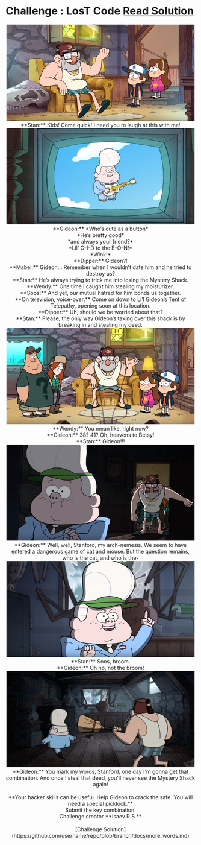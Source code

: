 # Challenge : LosT Code [Read Solution](https://github.com/username/repo/blob/branch/docs/more_words.md)

<center>
<img src="pictures/RYZqOTI.png" alt="lorem" width="500" height="255" /></br> **Stan:** Kids! Come quick! I need you to laugh at this with me!
<img src="pictures/1L5udfK.png" alt="lorem" width="500" height="255" /></br> **Gideon:**
*Who’s cute as a button*</br> *He’s pretty good*</br> *and always your friend?*</br> *Lil’ G-I-D to the E-O-N!*</br> *Wink!*</br>
**Dipper:** Gideon?!</br> **Mabel:** Gideon… Remember when I wouldn’t date him and he tried to destroy us?</br> **Stan:** He’s always trying to trick me into losing the Mystery Shack.</br> **Wendy:** One time I caught him stealing my moisturizer.</br> **Soos:** And yet, our mutual hatred for him bonds us together.</br> **On television, voice-over:** Come on down to Li’l Gideon’s Tent of Telepathy, opening soon at this location.</br> **Dipper:** Uh, should we be worried about that?</br> **Stan:** Please, the only way Gideon’s taking over this shack is by breaking in and stealing my deed.</br> <img src="pictures/UMDIWA0.png" alt="lorem" width="500" height="255" /></br> **Wendy:** You mean like, right now?</br> **Gideon:** 38? 41? Oh, heavens to Betsy!</br> <src img="pictures/AYJN8bR.png" width="500" height="255" alt="lorem"> **Stan:** Gideon!!!</br> <img src="pictures/AaM9Qlv.png" alt="lorem" width="500" height="255" /></br> **Gideon:** Well, well, Stanford, my arch-nemesis. We seem to have entered a dangerous game of cat and mouse. But the question remains, who is the cat, and who is the-</br> <img src="pictures/nxUxGpm.png" alt="lorem" width="500" height="255" /></br> **Stan:** Soos, broom.</br> **Gideon:** Oh no, not the broom!</br> <img src="pictures/nO2WEFE.png" alt="lorem" width="500" height="255" /></br> **Gideon:** You mark my words, Stanford, one day I'm gonna get that combination. And once I steal that deed, you'll never see the Mystery Shack again!</br></br>
**Your hacker skills can be useful. Help Gideon to crack the safe. You will need a special picklock.**</br>Submit the key combination.</br>Challenge creator **Isaev R.S.**</br></br>[Challenge Solution](https://github.com/username/repo/blob/branch/docs/more_words.md)
